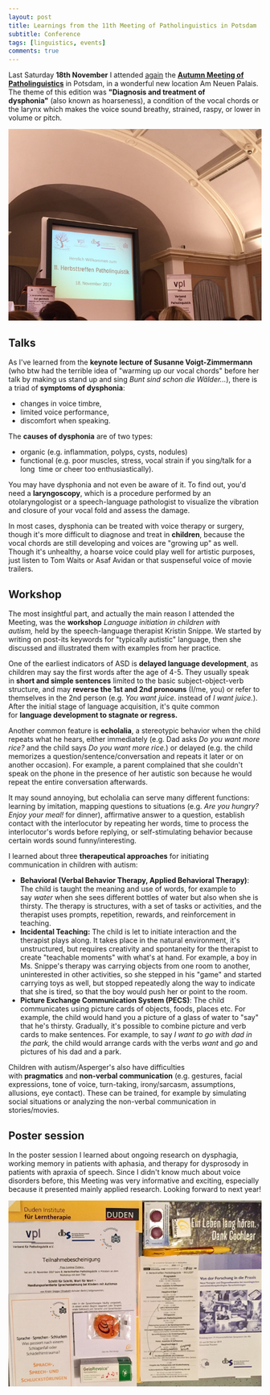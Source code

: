 ```yaml
---
layout: post
title: Learnings from the 11th Meeting of Patholinguistics in Potsdam
subtitle: Conference
tags: [linguistics, events]
comments: true
---
```


Last Saturday **18th November** I attended [again](2016-11-23-patholinguistics-meeting-potsdam.md) the [**Autumn Meeting of Patholinguistics**](https://www.herbsttreffen.vpl-ev.de/) in Potsdam, in a wonderful new location Am Neuen Palais. The theme of this edition was **"Diagnosis and treatment of dysphonia"** (also known as hoarseness), a condition of the vocal chords or the larynx which makes the voice sound breathy, strained, raspy, or lower in volume or pitch.

![cover](../assets/img/11PatholinguisticsMeetup2.jpg)

## Talks

As I've learned from the **keynote lecture of Susanne Voigt-Zimmermann** (who btw had the terrible idea of "warming up our vocal chords" before her talk by making us stand up and sing *Bunt sind schon die Wälder...*), there is a triad of **symptoms of dysphonia**: 
* changes in voice timbre, 
* limited voice performance, 
* discomfort when speaking. 

The **causes of dysphonia** are of two types: 
* organic (e.g. inflammation, polyps, cysts, nodules) 
* functional (e.g. poor muscles, stress, vocal strain if you sing/talk for a long  time or cheer too enthusiastically). 

You may have dysphonia and not even be aware of it. To find out, you'd need a **laryngoscopy**, which is a procedure performed by an otolaryngologist or a speech-language pathologist to visualize the vibration and closure of your vocal fold and assess the damage.

In most cases, dysphonia can be treated with voice therapy or surgery, though it's more difficult to diagnose and treat in **children**, because the vocal chords are still developing and voices are "growing up" as well. Though it's unhealthy, a hoarse voice could play well for artistic purposes, just listen to Tom Waits or Asaf Avidan or that suspenseful voice of movie trailers.

## Workshop

The most insightful part, and actually the main reason I attended the Meeting, was the **workshop** *Language initiation in children with autism,* held by the speech-language therapist Kristin Snippe. We started by writing on post-its keywords for "typically autistic" language, then she discussed and illustrated them with examples from her practice. 

One of the earliest indicators of ASD is **delayed language development**, as children may say the first words after the age of 4-5. They usually speak in **short and simple sentences** limited to the basic subject-object-verb structure, and may **reverse the 1st and 2nd pronouns** (I/me, you) or refer to themselves in the 2nd person (e.g. *You want juice*. instead of *I want juice.*). After the initial stage of language acquisition, it's quite common for **language development to stagnate or regress.** 

Another common feature is **echolalia**, a stereotypic behavior when the child repeats what he hears, either immediately (e.g. Dad asks *Do you want more rice?* and the child says *Do you want more rice.*) or delayed (e.g. the child memorizes a question/sentence/conversation and repeats it later or on another occasion). For example, a parent complained that she couldn't speak on the phone in the presence of her autistic son because he would repeat the entire conversation afterwards. 

It may sound annoying, but echolalia can serve many different functions: learning by imitation, mapping questions to situations (e.g. *Are you hungry? Enjoy your meal!* for dinner), affirmative answer to a question, establish contact with the interlocutor by repeating her words, time to process the interlocutor's words before replying, or self-stimulating behavior because certain words sound funny/interesting. 

I learned about three **therapeutical approaches** for initiating communication in children with autism:

-   **Behavioral (Verbal Behavior Therapy, Applied Behavioral Therapy)**: The child is taught the meaning and use of words, for example to say *water* when she sees different bottles of water but also when she is thirsty. The therapy is structures, with a set of tasks or activities, and the therapist uses prompts, repetition, rewards, and reinforcement in teaching.
-   **Incidental Teaching:** The child is let to initiate interaction and the therapist plays along. It takes place in the natural environment, it's unstructured, but requires creativity and spontaneity for the therapist to create "teachable moments" with what's at hand. For example, a boy in Ms. Snippe's therapy was carrying objects from one room to another, uninterested in other activities, so she stepped in his "game" and started carrying toys as well, but stopped repeatedly along the way to indicate that she is tired, so that the boy would push her or point to the room.
-   **Picture Exchange Communication System (PECS)**: The child communicates using picture cards of objects, foods, places etc. For example, the child would hand you a picture of a glass of water to "say" that he's thirsty. Gradually, it's possible to combine picture and verb cards to make sentences. For example, to say *I want to go with dad in the park,* the child would arrange cards with the verbs *want* and *go* and pictures of his dad and a park.

Children with autism/Asperger's also have difficulties with **pragmatics** and **non-verbal communication** (e.g. gestures, facial expressions, tone of voice, turn-taking, irony/sarcasm, assumptions, allusions, eye contact). These can be trained, for example by simulating social situations or analyzing the non-verbal communication in stories/movies.

## Poster session
In the poster session I learned about ongoing research on dysphagia, working memory in patients with aphasia, and therapy for dysprosody in patients with apraxia of speech. Since I didn't know much about voice disorders before, this Meeting was very informative and exciting, especially because it presented mainly applied research. Looking forward to next year!


![goodies bag](../assets/img/11PatholinguisticsMeetup.jpg)